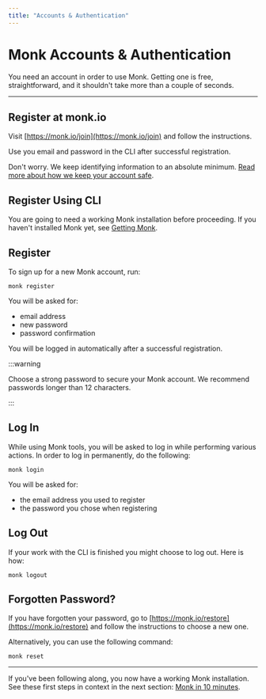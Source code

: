 ```yaml
---
title: "Accounts & Authentication"
---
```


# Monk Accounts & Authentication

You need an account in order to use Monk. Getting one is free, straightforward, and it shouldn't take more than a couple of seconds.

---

## Register at monk.io

Visit [https://monk.io/join](https://monk.io/join) and follow the instructions.

​Use you email and password in the CLI after successful registration.

Don't worry. We keep identifying information to an absolute minimum. [Read more about how we keep your account safe](monk-privacy.md).

## Register Using CLI

You are going to need a working Monk installation before proceeding. If you haven't installed Monk yet, see [Getting Monk](get-monk.md).

## Register

To sign up for a new Monk account, run:

    monk register

You will be asked for:

-   email address
-   new password
-   password confirmation

You will be logged in automatically after a successful registration.

:::warning

Choose a strong password to secure your Monk account. We recommend passwords longer than 12 characters.

:::
## Log In

While using Monk tools, you will be asked to log in while performing various actions. In order to log in permanently, do the following:

    monk login

You will be asked for:

-   the email address you used to register
-   the password you chose when registering

## Log Out

If your work with the CLI is finished you might choose to log out. Here is how:

    monk logout

## Forgotten Password?

If you have forgotten your password, go to [https://monk.io/restore](https://monk.io/restore) and follow the instructions to choose a new one.

Alternatively, you can use the following command:

    monk reset

---

If you've been following along, you now have a working Monk installation. See these first steps in context in the next section: [Monk in 10 minutes](monk-in-10.md).
